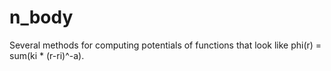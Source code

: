 # n_body

Several methods for computing potentials of functions that look like phi(r) = sum(ki * (r-ri)^-a). 
